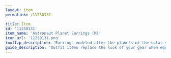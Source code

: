 ```yaml
---
layout: item
permalink: /11250131

title: Item
id: '11250131'
item_name: 'Astronaut Planet Earrings (M)'
icon_url: '11250131.png'
tooltip_description: 'Earrings modeled after the planets of the solar system.'
guide_description: 'Outfit items replace the look of your gear when equipped.'
---
```

